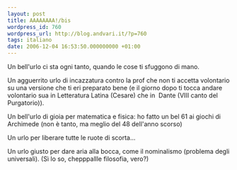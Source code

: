 ```yaml
---
layout: post
title: AAAAAAAA!/bis
wordpress_id: 760
wordpress_url: http://blog.andvari.it/?p=760
tags: italiano
date: 2006-12-04 16:53:50.000000000 +01:00
---
```

Un bell'urlo ci sta ogni tanto, quando le cose ti sfuggono di mano.

Un agguerrito urlo di incazzatura contro la prof che non ti accetta volontario su una versione che ti eri preparato bene (e il giorno dopo ti tocca andare volontario sua in Letteratura Latina (Cesare) che in  Dante (VIII canto del Purgatorio)).

Un bell'urlo di gioia per matematica e fisica: ho fatto un bel 61 ai giochi di Archimede (non è tanto, ma meglio del 48 dell'anno scorso)

Un urlo per liberare tutte le ruote di scorta...

Un urlo giusto per dare aria alla bocca, come il nominalismo (problema degli universali). (Sì lo so, chepppallle filosofia, vero?)
